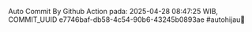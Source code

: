 Auto Commit By Github Action pada: 2025-04-28 08:47:25 WIB, COMMIT_UUID e7746baf-db58-4c54-90b6-43245b0893ae #autohijau🗿
